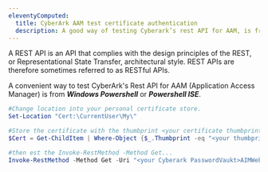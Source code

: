 ```yaml
---
eleventyComputed:
  title: CyberArk AAM test certificate authentication
  description: A good way of testing Cyberark’s rest API for AAM, is from Windows Powershell, or Powershell ISE.
---
```

A REST API is an API that complies with the design principles of the REST, or Representational State Transfer, architectural style. REST APIs are therefore sometimes referred to as RESTful APIs. 

A convenient way to test CyberArk's Rest API for AAM (Application Access Manager) is from ***Windows Powershell*** or ***Powershell ISE***.

```powershell
#Change location into your personal certificate store.
Set-Location "Cert:\CurrentUser\My\"

#Store the certificate with the thumbprint <your certificate thumbprint> in a variable ($Cert).
$Cert = Get-ChildItem | Where-Object {$_.Thumbprint -eq "<your thumbprint>"}

#then est the Invoke-RestMethod -Method Get...
Invoke-RestMethod -Method Get -Uri "<your Cyberark PasswordVaukt>AIMWebService/api/Accounts" -Certificate $cert -Body @{AppID = "<Your APP ID>"; Safe = "<Your Safe>"; Object = "<Object name>"}
```
